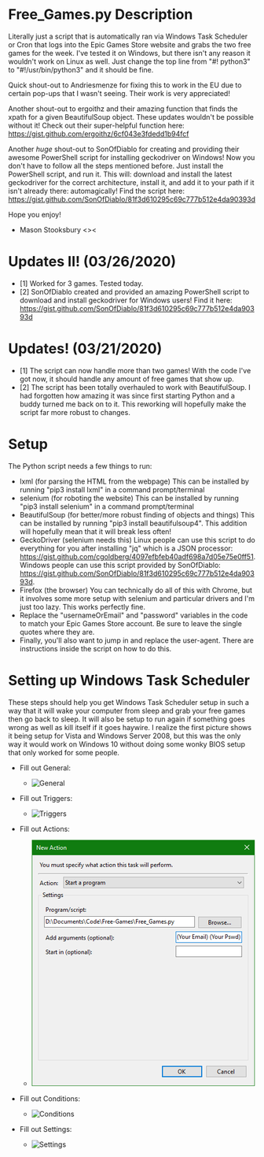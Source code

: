 # Free_Games.py Description
Literally just a script that is automatically ran via Windows Task Scheduler or Cron that logs into the Epic Games Store website and grabs the two free games for the week. I've tested it on Windows, but there isn't any reason it wouldn't work on Linux as well. Just change the top line from "#! python3" to "#!/usr/bin/python3" and it should be fine. 

Quick shout-out to Andriesmenze for fixing this to work in the EU due to certain pop-ups that I wasn't seeing. Their work is very appreciated!

Another shout-out to ergoithz and their amazing function that finds the xpath for a given BeautifulSoup object. These updates wouldn't be possible without it! Check out their super-helpful function here: https://gist.github.com/ergoithz/6cf043e3fdedd1b94fcf

Another *huge* shout-out to SonOfDiablo for creating and providing their awesome PowerShell script for installing geckodriver on Windows! Now you don't have to follow all the steps mentioned before. Just install the PowerShell script, and run it. This will: download and install the latest geckodriver for the correct architecture, install it, and add it to your path if it isn't already there: automagically! Find the script here: https://gist.github.com/SonOfDiablo/81f3d610295c69c777b512e4da90393d

Hope you enjoy!
  - Mason Stooksbury <><


# Updates II! (03/26/2020)
  - [1] Worked for 3 games. Tested today.
  - [2] SonOfDiablo created and provided an amazing PowerShell script to download and install geckodriver for Windows users! Find it here: https://gist.github.com/SonOfDiablo/81f3d610295c69c777b512e4da90393d

# Updates! (03/21/2020)
  - [1] The script can now handle more than two games! With the code I've got now, it should handle any amount of free games that show up.
  - [2] The script has been totally overhauled to work with BeautifulSoup. I had forgotten how amazing it was since first starting Python and a buddy turned me back on to it. This reworking will hopefully make the script far more robust to changes.


# Setup
The Python script needs a few things to run:
  - lxml (for parsing the HTML from the webpage) This can be installed by running "pip3 install lxml" in a command prompt/terminal
  - selenium (for roboting the website) This can be installed by running "pip3 install selenium" in a command prompt/terminal
  - BeautifulSoup (for better/more robust finding of objects and things) This can be installed by running "pip3 install beautifulsoup4". This addition will hopefully mean that it will break less often!
  - GeckoDriver (selenium needs this) Linux people can use this script to do everything for you after installing "jq" which is a JSON processor: https://gist.github.com/cgoldberg/4097efbfeb40adf698a7d05e75e0ff51.  Windows people can use this script provided by SonOfDiablo: https://gist.github.com/SonOfDiablo/81f3d610295c69c777b512e4da90393d.
  - Firefox (the browser) You can technically do all of this with Chrome, but it involves some more setup with selenium and particular drivers and I'm just too lazy. This works perfectly fine.
  - Replace the "usernameOrEmail" and "password" variables in the code to match your Epic Games Store account. Be sure to leave the single quotes where they are.
  - Finally, you'll also want to jump in and replace the user-agent. There are instructions inside the script on how to do this.
  
  
  # Setting up Windows Task Scheduler
  These steps should help you get Windows Task Scheduler setup in such a way that it will wake your computer from sleep and grab your free games then go back to sleep. It will also be setup to run again if something goes wrong as well as kill itself if it goes haywire. I realize the first picture shows it being setup for Vista and Windows Server 2008, but this was the only way it would work on Windows 10 without doing some wonky BIOS setup that only worked for some people.
  - Fill out General:
    - ![General](https://github.com/MasonStooksbury/Free-Games/blob/master/WTS_Setup/General.png)
  
  - Fill out Triggers:
    - ![Triggers](https://github.com/MasonStooksbury/Free-Games/blob/master/WTS_Setup/Triggers.png)
  
  - Fill out Actions:
    - ![Actions](https://github.com/MasonStooksbury/Free-Games/blob/master/WTS_Setup/Actions.png)
  
  - Fill out Conditions:
    - ![Conditions](https://github.com/MasonStooksbury/Free-Games/blob/master/WTS_Setup/Conditions.png)
  
  - Fill out Settings:
    - ![Settings](https://github.com/MasonStooksbury/Free-Games/blob/master/WTS_Setup/Settings.png)
